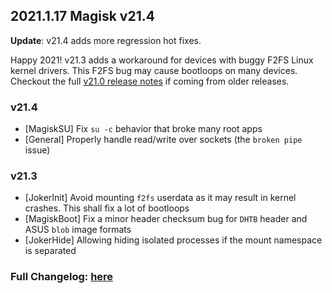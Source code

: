 ## 2021.1.17 Magisk v21.4

**Update**: v21.4 adds more regression hot fixes.

Happy 2021! v21.3 adds a workaround for devices with buggy F2FS Linux kernel drivers. This F2FS bug may cause bootloops on many devices. Checkout the full [v21.0 release notes](https://topjohnwu.github.io/Magisk/releases/21000.html) if coming from older releases.

### v21.4

- [MagiskSU] Fix `su -c` behavior that broke many root apps
- [General] Properly handle read/write over sockets (the `broken pipe` issue)

### v21.3

- [JokerInit] Avoid mounting `f2fs` userdata as it may result in kernel crashes. This shall fix a lot of bootloops
- [MagiskBoot] Fix a minor header checksum bug for `DHTB` header and ASUS `blob` image formats
- [JokerHide] Allowing hiding isolated processes if the mount namespace is separated

### Full Changelog: [here](https://topjohnwu.github.io/Magisk/changes.html)
